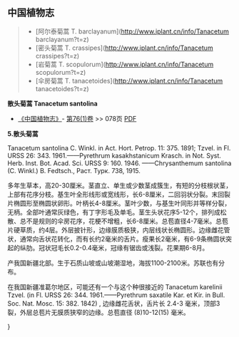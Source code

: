 

## 中国植物志

> * [阿尔泰菊蒿  T.  barclayanum](http://www.iplant.cn/info/Tanacetum barclayanum?t=z)
> * [密头菊蒿  T.  crassipes](http://www.iplant.cn/info/Tanacetum crassipes?t=z)
> * [岩菊蒿  T.  scopulorum](http://www.iplant.cn/info/Tanacetum scopulorum?t=z)
> * [伞房菊蒿  T.  tanacetoides](http://www.iplant.cn/info/Tanacetum tanacetoides?t=z)


**散头菊蒿 Tanacetum santolina**

* [《中国植物志》](http://www.iplant.cn/frps)- [第76(1)卷](http://www.iplant.cn/frps/vol/76(1)) >> 078页 [PDF](http://www.iplant.cn/frps/pdf/76(1)/078b.PDF)


**5.散头菊蒿**

Tanacetum santolina C. Winkl. in Act. Hort. Petrop. 11: 375. 1891; Tzvel. in Fl. URSS 26: 343. 1961.——Pyrethrum kasakhstanicum Krasch. in Not. Syst. Herb. Inst. Bot. Acad. Sci. URSS 9: 160. 1946. ——Chrysanthemum santolina (C. Winkl.) B. Fedtsch., Раст. Турк. 738, 1915.

多年生草本，高20-30厘米。茎直立、单生或少数茎成簇生，有短的分枝根状茎，上部有花序分枝。基生叶全形线形或宽线形，长6-8厘米，二回羽状分裂。末回裂片椭圆形至椭圆状卵形。叶柄长4-8厘米。茎叶少数，与基生叶同形并等样分裂，无柄。全部叶通常灰绿色，有丁字形毛及单毛。茎生头状花序5-12个，排列成松散、总不是规则的伞房花序，花梗不增粗，长6-8厘米。总苞直径4-7毫米。总苞片硬草质，约4层。外层披针形，边缘膜质极狭，内层线状长椭圆形。边缘雌花管状，通常向舌状花转化，而有长约2毫米的舌片。瘦果长2毫米，有6-9条椭圆状突起的纵肋。冠状冠毛长0.2-0.4毫米，冠缘有锯齿或浅裂。花果期6-8月。

产我国新疆北部。生于石质山坡或山坡潮湿地，海拔1100-2100米。苏联也有分布。

在我国新疆准葛尔地区，可能还有一个与这个种很接近的 Tanacetum karelinii Tzvel. (in Fl. URSS 26: 344. 1961.——Pyrethrum saxatile Kar. et Kir. in Bull. Soc. Nat. Mosc. 15: 382. 1842) , 边缘雌花舌状，舌片长 2.4-3 毫米，顶部3裂，外层总苞片无膜质狭窄的边缘。总苞直径 (8)10-12(15) 毫米。

}